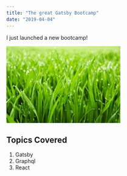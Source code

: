 ```yaml
---
title: "The great Gatsby Bootcamp"
date: "2019-04-04"
---
```


I just launched a new bootcamp!

![Grass](./grass.jpg)

## Topics Covered

1. Gatsby
2. Graphql
3. React